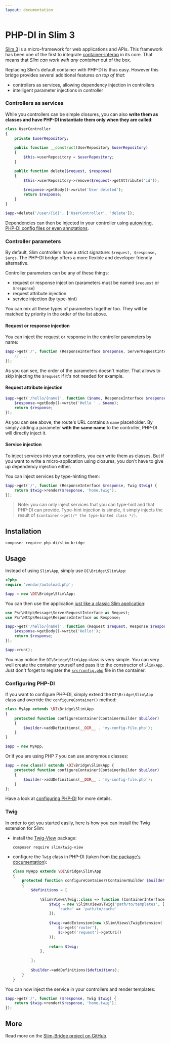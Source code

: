 ```yaml
---
layout: documentation
---
```


# PHP-DI in Slim 3

[Slim 3](http://www.slimframework.com/) is a micro-framework for web applications and APIs. This framework has been one of the first to integrate [container-interop](https://github.com/container-interop/container-interop) in its core. That means that *Slim can work with any container* out of the box.

Replacing Slim's default container with PHP-DI is thus easy. However this bridge provides several additional features *on top of that*:

- controllers as services, allowing dependency injection in controllers
- intelligent parameter injections in controller

### Controllers as services

While you controllers can be simple closures, you can also **write them as classes and have PHP-DI instantiate them only when they are called**:

```php
class UserController
{
    private $userRepository;
    
    public function __construct(UserRepository $userRepository)
    {
        $this->userRepository = $userRepository;
    }

    public function delete($request, $response)
    {
        $this->userRepository->remove($request->getAttribute('id'));
        
        $response->getBody()->write('User deleted');
        return $response;
    }
}

$app->delete('/user/{id}', ['UserController', 'delete']);
```

Dependencies can then be injected in your controller using [autowiring, PHP-DI config files or even annotations](../definition.md).

### Controller parameters

By default, Slim controllers have a strict signature: `$request, $response, $args`. The PHP-DI bridge offers a more flexible and developer friendly alternative.

Controller parameters can be any of these things:

- request or response injection (parameters must be named `$request` or `$response`)
- request attribute injection
- service injection (by type-hint)

You can mix all these types of parameters together too. They will be matched by priority in the order of the list above.

#### Request or response injection

You can inject the request or response in the controller parameters by name:

```php
$app->get('/', function (ResponseInterface $response, ServerRequestInterface $request) {
    // ...
});
```

As you can see, the order of the parameters doesn't matter. That allows to skip injecting the `$request` if it's not needed for example.

#### Request attribute injection

```php
$app->get('/hello/{name}', function ($name, ResponseInterface $response) {
    $response->getBody()->write('Hello ' . $name);
    return $response;
});
```

As you can see above, the route's URL contains a `name` placeholder. By simply adding a parameter **with the same name** to the controller, PHP-DI will directly inject it.

#### Service injection

To inject services into your controllers, you can write them as classes. But if you want to write a micro-application using closures, you don't have to give up dependency injection either.

You can inject services by type-hinting them:

```php
$app->get('/', function (ResponseInterface $response, Twig $twig) {
    return $twig->render($response, 'home.twig');
});
```

> Note: you can only inject services that you can type-hint and that PHP-DI can provide. Type-hint injection is simple, it simply injects the result of `$container->get(/* the type-hinted class */)`.

## Installation

```
composer require php-di/slim-bridge
```

## Usage

Instead of using `Slim\App`, simply use `DI\Bridge\Slim\App`:

```php
<?php
require 'vendor/autoload.php';

$app = new \DI\Bridge\Slim\App;
```

You can then use the application [just like a classic Slim application](http://www.slimframework.com/):

```php
use Psr\Http\Message\ServerRequestInterface as Request;
use Psr\Http\Message\ResponseInterface as Response;

$app->get('/hello/{name}', function (Request $request, Response $response) {
    $response->getBody()->write('Hello!');
    return $response;
});

$app->run();
```

You may notice the `DI\Bridge\Slim\App` class is very simple. You can very well create the container yourself and pass it to the constructor of `Slim\App`. Just don't forget to register the [`src/config.php`](https://github.com/PHP-DI/Slim-Bridge/blob/master/src/config.php) file in the container.

### Configuring PHP-DI

If you want to configure PHP-DI, simply extend the `DI\Bridge\Slim\App` class and override the `configureContainer()` method:

```php
class MyApp extends \DI\Bridge\Slim\App
{
    protected function configureContainer(ContainerBuilder $builder)
    {
        $builder->addDefinitions(__DIR__ . 'my-config-file.php');
    }
}

$app = new MyApp;
```

Or if you are using PHP 7 you can use anonymous classes:

```php
$app = new class() extends \DI\Bridge\Slim\App {
    protected function configureContainer(ContainerBuilder $builder)
    {
        $builder->addDefinitions(__DIR__ . 'my-config-file.php');
    }
};
```

Have a look at [configuring PHP-DI](../container-configuration.md) for more details.

### Twig

In order to get you started easily, here is how you can install the Twig extension for Slim:

- install the [Twig-View](https://github.com/slimphp/Twig-View) package:

    ```
    composer require slim/twig-view
    ```
- configure the `Twig` class in PHP-DI (taken from [the package's documentation](https://github.com/slimphp/Twig-View#usage)):

    ```php
    class MyApp extends \DI\Bridge\Slim\App
    {
        protected function configureContainer(ContainerBuilder $builder)
        {
            $definitions = [
            
                \Slim\Views\Twig::class => function (ContainerInterface $c) {
                    $twig = new \Slim\Views\Twig('path/to/templates', [
                        'cache' => 'path/to/cache'
                    ]);
                
                    $twig->addExtension(new \Slim\Views\TwigExtension(
                        $c->get('router'),
                        $c->get('request')->getUri()
                    ));
                
                    return $twig;
                },
                
            ];
            
            $builder->addDefinitions($definitions);
        }
    }
    ```

You can now inject the service in your controllers and render templates:

```php
$app->get('/', function ($response, Twig $twig) {
    return $twig->render($response, 'home.twig');
});
```

## More

Read more on the [Slim-Bridge project on GitHub](https://github.com/PHP-DI/Slim-Bridge).
